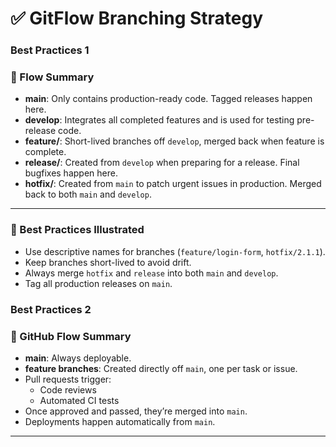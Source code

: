 ﻿# ✅ GitFlow Branching Strategy


### Best Practices 1
	
### 🔁 Flow Summary

* **main**: Only contains production-ready code. Tagged releases happen here.
* **develop**: Integrates all completed features and is used for testing pre-release code.
* **feature/**: Short-lived branches off `develop`, merged back when feature is complete.
* **release/**: Created from `develop` when preparing for a release. Final bugfixes happen here.
* **hotfix/**: Created from `main` to patch urgent issues in production. Merged back to both `main` and `develop`.

---

### 📌 Best Practices Illustrated

* Use descriptive names for branches (`feature/login-form`, `hotfix/2.1.1`).
* Keep branches short-lived to avoid drift.
* Always merge `hotfix` and `release` into both `main` and `develop`.
* Tag all production releases on `main`.

### Best Practices 2

### 🔁 GitHub Flow Summary

* **main**: Always deployable.
* **feature branches**: Created directly off `main`, one per task or issue.
* Pull requests trigger:
  * Code reviews
  * Automated CI tests
* Once approved and passed, they’re merged into `main`.
* Deployments happen automatically from `main`.

---
